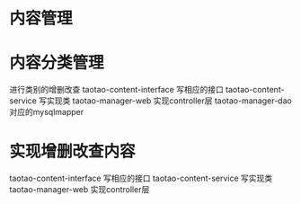 # 内容管理

# 内容分类管理
进行类别的增删改查
taotao-content-interface 写相应的接口
taotao-content-service 写实现类
taotao-manager-web 实现controller层
taotao-manager-dao 对应的mysqlmapper

# 实现增删改查内容
taotao-content-interface 写相应的接口
taotao-content-service 写实现类
taotao-manager-web 实现controller层